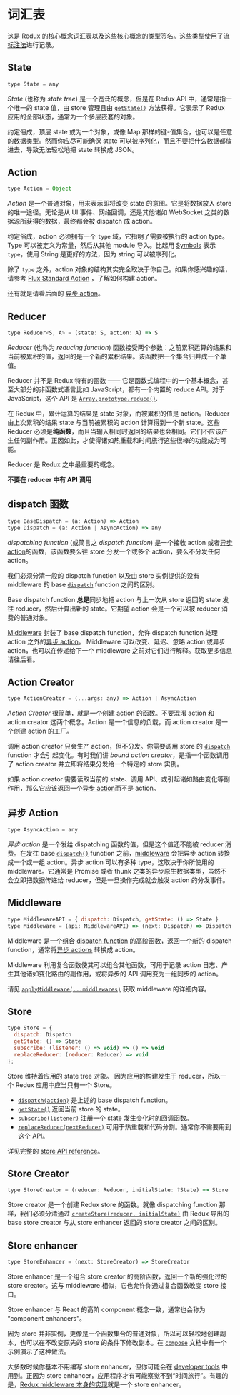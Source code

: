 # 词汇表

这是 Redux 的核心概念词汇表以及这些核心概念的类型签名。这些类型使用了[流标注法](http://flowtype.org/docs/quick-reference.html)进行记录。

## State

```js
type State = any
```

*State* (也称为 *state tree*) 是一个宽泛的概念，但是在 Redux API 中，通常是指一个唯一的 state 值，由 store 管理且由 [`getState()`](api/Store.md#getState) 方法获得。它表示了 Redux 应用的全部状态，通常为一个多层嵌套的对象。

约定俗成，顶层 state 或为一个对象，或像 Map 那样的键-值集合，也可以是任意的数据类型。然而你应尽可能确保 state 可以被序列化，而且不要把什么数据都放进去，导致无法轻松地把 state 转换成 JSON。

## Action

```js
type Action = Object
```

*Action* 是一个普通对象，用来表示即将改变 state 的意图。它是将数据放入 store 的唯一途径。无论是从 UI 事件、网络回调，还是其他诸如 WebSocket 之类的数据源所获得的数据，最终都会被 dispatch 成 action。

约定俗成，action 必须拥有一个 `type` 域，它指明了需要被执行的 action type。Type 可以被定义为常量，然后从其他 module 导入。比起用 [Symbols](https://developer.mozilla.org/en/docs/Web/JavaScript/Reference/Global_Objects/Symbol) 表示 `type`，使用 String 是更好的方法，因为 string 可以被序列化。

除了 `type` 之外，action 对象的结构其实完全取决于你自己。如果你感兴趣的话，请参考 [Flux Standard Action](https://github.com/acdlite/flux-standard-action) ，了解如何构建 action。

还有就是请看后面的 [异步 action](#async-action)。

## Reducer

```js
type Reducer<S, A> = (state: S, action: A) => S
```

*Reducer* (也称为 *reducing function*) 函数接受两个参数：之前累积运算的结果和当前被累积的值，返回的是一个新的累积结果。该函数把一个集合归并成一个单值。

Reducer 并不是 Redux 特有的函数 —— 它是函数式编程中的一个基本概念，甚至大部分的非函数式语言比如 JavaScript，都有一个内置的 reduce API。对于 JavaScript，这个 API 是 [`Array.prototype.reduce()`](https://developer.mozilla.org/en-US/docs/Web/JavaScript/Reference/Global_Objects/Array/Reduce).

在 Redux 中，累计运算的结果是 state 对象，而被累积的值是 action。Reducer 由上次累积的结果 state 与当前被累积的 action 计算得到一个新 state。这些 Reducer 必须是**纯函数**，而且当输入相同时返回的结果也会相同。它们不应该产生任何副作用。正因如此，才使得诸如热重载和时间旅行这些很棒的功能成为可能。

Reducer 是 Redux 之中最重要的概念。

**不要在 reducer 中有 API 调用**

## dispatch 函数

```js
type BaseDispatch = (a: Action) => Action
type Dispatch = (a: Action | AsyncAction) => any
```

*dispatching function* (或简言之 *dispatch function*) 是一个接收 action 或者[异步 action](#async-action)的函数，该函数要么往 store 分发一个或多个 action，要么不分发任何 action。

我们必须分清一般的 dispatch function 以及由 store 实例提供的没有 middleware 的 base [`dispatch`](api/Store.md#dispatch) function 之间的区别。

Base dispatch function **总是**同步地把 action 与上一次从 store 返回的 state 发往 reducer，然后计算出新的 state。它期望 action 会是一个可以被 reducer 消费的普通对象。

[Middleware](#middleware) 封装了 base dispatch function，允许 dispatch function 处理 action 之外的[异步 action](#async-action)。 Middleware 可以改变、延迟、忽略 action 或异步 action，也可以在传递给下一个 middleware 之前对它们进行解释。获取更多信息请往后看。

## Action Creator

```js
type ActionCreator = (...args: any) => Action | AsyncAction
```

*Action Creator* 很简单，就是一个创建 action 的函数。不要混淆 action 和 action creator 这两个概念。Action 是一个信息的负载，而 action creator 是一个创建 action 的工厂。

调用 action creator 只会生产 action，但不分发。你需要调用 store 的 [`dispatch`](api/Store.md#dispatch) function 才会引起变化。有时我们讲 *bound action creator*，是指一个函数调用了 action creator 并立即将结果分发给一个特定的 store 实例。

如果 action creator 需要读取当前的 state、调用 API、或引起诸如路由变化等副作用，那么它应该返回一个[异步 action](#async-action)而不是 action。

## 异步 Action

```js
type AsyncAction = any
```

*异步 action* 是一个发给 dispatching 函数的值，但是这个值还不能被 reducer 消费。在发往 base [`dispatch()`](api/Store.md#dispatch) function 之前，[middleware](#middleware) 会把异步 action 转换成一个或一组 action。异步 action 可以有多种 type，这取决于你所使用的 middleware。它通常是 Promise 或者 thunk 之类的异步原生数据类型，虽然不会立即把数据传递给 reducer，但是一旦操作完成就会触发 action 的分发事件。

##  Middleware 

```js
type MiddlewareAPI = { dispatch: Dispatch, getState: () => State }
type Middleware = (api: MiddlewareAPI) => (next: Dispatch) => Dispatch
```

Middleware 是一个组合 [dispatch function](#dispatching-function) 的高阶函数，返回一个新的 dispatch function，通常将[异步 actions](#async-action) 转换成 action。

Middleware 利用复合函数使其可以组合其他函数，可用于记录 action 日志、产生其他诸如变化路由的副作用，或将异步的 API 调用变为一组同步的 action。

请见 [`applyMiddleware(...middlewares)`](./api/applyMiddleware.md) 获取 middleware 的详细内容。

## Store

```js
type Store = {
  dispatch: Dispatch
  getState: () => State
  subscribe: (listener: () => void) => () => void
  replaceReducer: (reducer: Reducer) => void
};
```

Store 维持着应用的 state tree 对象。
因为应用的构建发生于 reducer，所以一个 Redux 应用中应当只有一个 Store。

- [`dispatch(action)`](api/Store.md#dispatch) 是上述的 base dispatch function。
- [`getState()`](api/Store.md#getState) 返回当前 store 的 state。
- [`subscribe(listener)`](api/Store.md#subscribe) 注册一个 state 发生变化时的回调函数。
- [`replaceReducer(nextReducer)`](api/Store.md#replaceReducer) 可用于热重载和代码分割。通常你不需要用到这个 API。

详见完整的 [store API reference](api/Store.md#dispatch)。

## Store Creator

```js
type StoreCreator = (reducer: Reducer, initialState: ?State) => Store
```

Store creator 是一个创建 Redux store 的函数。就像 dispatching function 那样，我们必须分清通过 [`createStore(reducer, initialState)`](api/createStore.md) 由 Redux 导出的 base store creator 与从 store enhancer 返回的 store creator 之间的区别。

## Store enhancer

```js
type StoreEnhancer = (next: StoreCreator) => StoreCreator
```

Store enhancer 是一个组合 store creator 的高阶函数，返回一个新的强化过的 store creator。这与 middleware 相似，它也允许你通过复合函数改变 store 接口。

Store enhancer 与 React 的高阶 component 概念一致，通常也会称为 “component enhancers”。

因为 store 并非实例，更像是一个函数集合的普通对象，所以可以轻松地创建副本，也可以在不改变原先的 store 的条件下修改副本。在 [`compose`](api/compose.md) 文档中有一个示例演示了这种做法。

大多数时候你基本不用编写 store enhancer，但你可能会在 [developer tools](https://github.com/gaearon/redux-devtools) 中用到。正因为 store enhancer，应用程序才有可能察觉不到“时间旅行”。有趣的是，[Redux middleware 本身的实现](api/applyMiddleware.md)就是一个 store enhancer。
